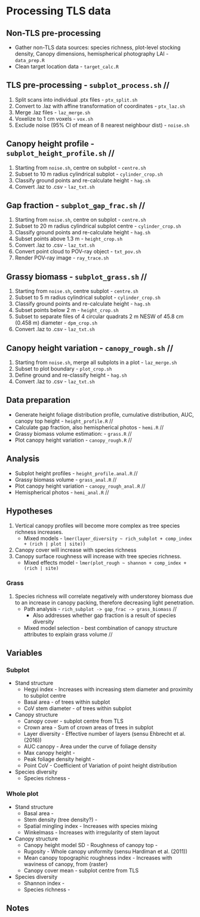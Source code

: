 # Processing TLS data

## Non-TLS pre-processing

* Gather non-TLS data sources: species richness, plot-level stocking density, Canopy dimensions, hemispherical photography LAI - `data_prep.R`
* Clean target location data - `target_calc.R`


## TLS pre-processing - `subplot_process.sh` //

1. Split scans into individual .ptx files - `ptx_split.sh`
2. Convert to .laz with affine transformation of coordinates - `ptx_laz.sh`
3. Merge .laz files - `laz_merge.sh`
4. Voxelize to 1 cm voxels - `vox.sh`
5. Exclude noise (95% CI of mean of 8 nearest neighbour dist) - `noise.sh` 


## Canopy height profile - `subplot_height_profile.sh` //

1. Starting from `noise.sh`, centre on subplot - `centre.sh`
2. Subset to 10 m radius cylindrical subplot - `cylinder_crop.sh`
3. Classify ground points and re-calculate height - `hag.sh`
4. Convert .laz to .csv - `laz_txt.sh`


## Gap fraction - `subplot_gap_frac.sh` //

1. Starting from `noise.sh`, centre on subplot - `centre.sh`
2. Subset to 20 m radius cylindrical subplot centre - `cylinder_crop.sh`
3. Classify ground points and re-calculate height - `hag.sh`
4. Subset points above 1.3 m - `height_crop.sh`
5. Convert .laz to .csv - `laz_txt.sh`
6. Convert point cloud to POV-ray object - `txt_pov.sh`
7. Render POV-ray image - `ray_trace.sh`


## Grassy biomass - `subplot_grass.sh` //

1. Starting from `noise.sh`, centre subplot - `centre.sh`
2. Subset to 5 m radius cylindrical subplot - `cylinder_crop.sh`
2. Classify ground points and re-calculate height - `hag.sh`
2. Subset points below 2 m - `height_crop.sh`
3. Subset to separate files of 4 circular quadrats 2 m NESW of 45.8 cm (0.458 m) diameter - `dpm_crop.sh`
4. Convert .laz to .csv - `laz_txt.sh`


## Canopy height variation - `canopy_rough.sh` //

1. Starting from `noise.sh`, merge all subplots in a plot - `laz_merge.sh`
2. Subset to plot boundary - `plot_crop.sh`
3. Define ground and re-classify height - `hag.sh`
4. Convert .laz to .csv - `laz_txt.sh`


## Data preparation 

* Generate height foliage distribution profile, cumulative distribution, AUC, canopy top height - `height_profile.R` //
* Calculate gap fraction, also hemispherical photos - `hemi.R` //
* Grassy biomass volume estimation: - `grass.R` //
* Plot canopy height variation - `canopy_rough.R` //

## Analysis 

* Subplot height profiles - `height_profile.anal.R` //
* Grassy biomass volume - `grass_anal.R` //
* Plot canopy height variation - `canopy_rough_anal.R` //
* Hemispherical photos - `hemi_anal.R` //

## Hypotheses

1. Vertical canopy profiles will become more complex as tree species richness increases.
	* Mixed models - `lmer(layer_diversity ~ rich_subplot + comp_index + (rich | plot | site))`
2. Canopy cover will increase with species richness
3. Canopy surface roughness will increase with tree species richness.
	* Mixed effects model - `lmer(plot_rough ~ shannon + comp_index + (rich | site)`


### Grass 

1. Species richness will correlate negatively with understorey biomass due to an increase in canopy packing, therefore decreasing light penetration.
	* Path analysis - `rich_subplot -> gap_frac -> grass_biomass` //
		* Also addresses whether gap fraction is a result of species diversity
	* Mixed model selection - best combination of canopy structure attributes to explain grass volume //

## Variables

### Subplot

* Stand structure
	* Hegyi index - Increases with increasing stem diameter and proximity to subplot centre
	* Basal area - of trees within subplot
	* CoV stem diameter - of trees within subplot
* Canopy structure
	* Canopy cover - subplot centre from TLS
	* Crown area - Sum of crown areas of trees in subplot
	* Layer diversity - Effective number of layers (sensu Ehbrecht et al. (2016))
	* AUC canopy - Area under the curve of foliage density
	* Max canopy height - 
	* Peak foliage density height - 
	* Point CoV - Coefficient of Variation of point height distribution
* Species diversity
	* Species richness - 

### Whole plot

* Stand structure
	* Basal area - 
	* Stem density (tree density?) - 
	* Spatial mingling index - Increases with species mixing
	* Winkelmass - Increases with irregularity of stem layout
* Canopy structure
	* Canopy height model SD - Roughness of canopy top - 
	* Rugosity - Whole canopy uniformity (sensu Hardiman et al. (2011))
	* Mean canopy topographic roughness index - Increases with waviness of canopy, from {raster}
	* Canopy cover mean - subplot centre from TLS
* Species diversity
	* Shannon index - 
	* Species richness - 

## Notes
